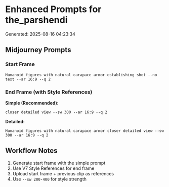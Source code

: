 # Enhanced Prompts for the_parshendi

Generated: 2025-08-16 04:23:34
## Midjourney Prompts

### Start Frame
```
Humanoid figures with natural carapace armor establishing shot --no text --ar 16:9 --q 2
```

### End Frame (with Style References)

**Simple (Recommended):**
```
closer detailed view --sw 300 --ar 16:9 --q 2
```

**Detailed:**
```
Humanoid figures with natural carapace armor closer detailed view --sw 300 --ar 16:9 --q 2
```

## Workflow Notes

1. Generate start frame with the simple prompt
2. Use V7 Style References for end frame
3. Upload start frame + previous clip as references
4. Use `--sw 200-400` for style strength
